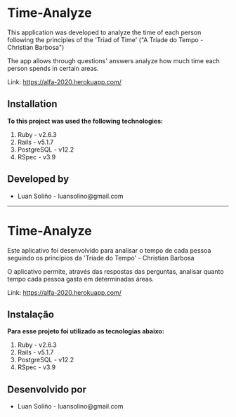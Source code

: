 # Time-Analyze

This application was developed to analyze the time of each person following the principles of the 'Triad of Time' ("A Tríade do Tempo - Christian Barbosa")

The app allows through questions' answers analyze how much time each person spends in certain areas.

Link: https://alfa-2020.herokuapp.com/

<h2>Installation</h2>

<strong> To this project was used the following technologies: </strong>
<ol>
  <li>Ruby - v2.6.3</li>
  <li>Rails - v5.1.7</li>
  <li>PostgreSQL - v12.2</li>
  <li>RSpec - v3.9</li>
</ol>

<h2>Developed by</h2>
<ul>
  <li>Luan Soliño - luansolino@gmail.com</li>
</ul>

<hr>

# Time-Analyze

Este aplicativo foi desenvolvido para analisar o tempo de cada pessoa seguindo os princípios da 'Tríade do Tempo' - Christian Barbosa

O aplicativo permite, através das respostas das perguntas, analisar quanto tempo cada pessoa gasta em determinadas áreas.

Link: https://alfa-2020.herokuapp.com/

<h2>Instalação</h2>

<strong> Para esse projeto foi utilizado as tecnologias abaixo: </strong>
<ol>
  <li>Ruby - v2.6.3</li>
  <li>Rails - v5.1.7</li>
  <li>PostgreSQL - v12.2</li>
  <li>RSpec - v3.9</li>
</ol>

<h2>Desenvolvido por</h2>
<ul>
  <li>Luan Soliño - luansolino@gmail.com</li>
</ul>
